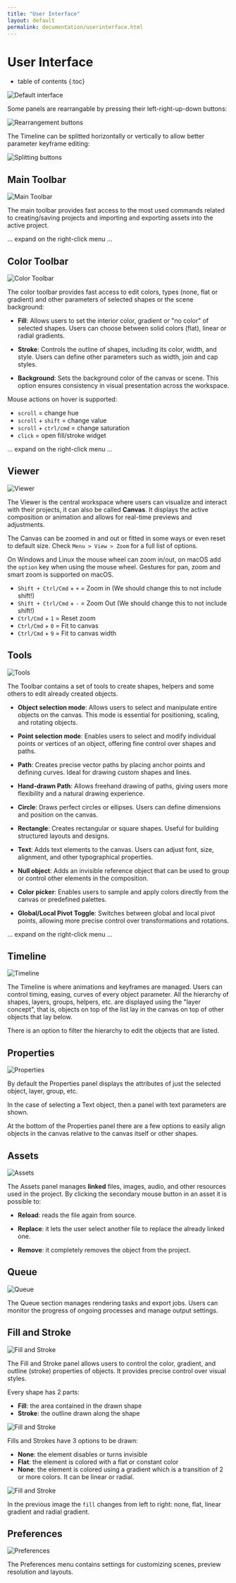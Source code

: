 ```yaml
---
title: "User Interface"
layout: default
permalink: documentation/userinterface.html
---
```


# User Interface

* table of contents
{:toc}

![Default interface](/assets/documentation/ui/ui_all.png)

Some panels are rearrangable by pressing their left-right-up-down buttons:

![Rearrangement buttons](/assets/documentation/ui/ui_rearrange-buttons.png)

The Timeline can be splitted horizontally or vertically to allow better parameter keyframe editing:

![Splitting buttons](/assets/documentation/ui/ui_timeline-splitting-panel.png)


## Main Toolbar

![Main Toolbar](/assets/documentation/ui/ui_panel1.png)

The main toolbar provides fast access to the most used commands related to creating/saving projects and importing and exporting assets into the active project.

... expand on the right-click menu ...

## Color Toolbar

![Color Toolbar](/assets/documentation/ui/ui_panel2.png)

The color toolbar provides fast access to edit colors, types (none, flat or gradient) and other parameters of selected shapes or the scene background:

- **Fill**: Allows users to set the interior color, gradient or "no color" of selected shapes. Users can choose between solid colors (flat), linear or radial gradients.

- **Stroke**: Controls the outline of shapes, including its color, width, and style. Users can define other parameters such as width, join and cap styles.

- **Background**: Sets the background color of the canvas or scene. This option ensures consistency in visual presentation across the workspace.

Mouse actions on hover is supported:

- `scroll` = change hue
- `scroll` + `shift` = change value
- `scroll` + `ctrl/cmd` = change saturation
- `click` = open fill/stroke widget

... expand on the right-click menu ...

## Viewer

![Viewer](/assets/documentation/ui/ui_panel3.png)

The Viewer is the central workspace where users can visualize and interact with their projects, it can also be called **Canvas**. It displays the active composition or animation and allows for real-time previews and adjustments.

The Canvas can be zoomed in and out or fitted in some ways or even reset to default size. Check `Menu > View > Zoom` for a full list of options.

On Windows and Linux the mouse wheel can zoom in/out, on macOS add the `option` key when using the mouse wheel. Gestures for pan, zoom and smart zoom is supported on macOS.

- `Shift + Ctrl/Cmd` + `+` = Zoom in (We should change this to not include shift!)
- `Shift + Ctrl/Cmd` + `-` = Zoom Out (We should change this to not include shift!)
- `Ctrl/Cmd` + `1` = Reset zoom
- `Ctrl/Cmd` + `0` = Fit to canvas
- `Ctrl/Cmd` + `9` = Fit to canvas width

## Tools

![Tools](/assets/documentation/ui/ui_panel4.png)

The Toolbar contains a set of tools to create shapes, helpers and some others to edit already created objects.

- **Object selection mode**: Allows users to select and manipulate entire objects on the canvas. This mode is essential for positioning, scaling, and rotating objects.

- **Point selection mode**: Enables users to select and modify individual points or vertices of an object, offering fine control over shapes and paths.

- **Path**: Creates precise vector paths by placing anchor points and defining curves. Ideal for drawing custom shapes and lines.

- **Hand-drawn Path**: Allows freehand drawing of paths, giving users more flexibility and a natural drawing experience.

- **Circle**: Draws perfect circles or ellipses. Users can define dimensions and position on the canvas.

- **Rectangle**: Creates rectangular or square shapes. Useful for building structured layouts and designs.

- **Text**: Adds text elements to the canvas. Users can adjust font, size, alignment, and other typographical properties.

- **Null object**: Adds an invisible reference object that can be used to group or control other elements in the composition.

- **Color picker**: Enables users to sample and apply colors directly from the canvas or predefined palettes.

- **Global/Local Pivot Toggle**: Switches between global and local pivot points, allowing more precise control over transformations and rotations.

... expand on the right-click menu ...

## Timeline

![Timeline](/assets/documentation/ui/ui_panel5.png)

The Timeline is where animations and keyframes are managed. Users can control timing, easing, curves of every object parameter. All the hierarchy of shapes, layers, groups, helpers, etc. are displayed using the "layer concept", that is, objects on top of the list lay in the canvas on top of other objects that lay below.

There is an option to filter the hierarchy to edit the objects that are listed.

## Properties

![Properties](/assets/documentation/ui/ui_panel6.png)

By default the Properties panel displays the attributes of just the selected object, layer, group, etc. 

In the case of selecting a Text object, then a panel with text parameters are shown.

At the bottom of the Properties panel there are a few options to easily align objects in the canvas relative to the canvas itself or other shapes.

## Assets

![Assets](/assets/documentation/ui/ui_panel7.png)

The Assets panel manages **linked** files, images, audio, and other resources used in the project. By clicking the secondary mouse button in an asset it is possible to:

- **Reload**: reads the file again from source.

- **Replace**: it lets the user select another file to replace the already linked one.

- **Remove**: it completely removes the object from the project.

## Queue

![Queue](/assets/documentation/ui/ui_panel8.png)

The Queue section manages rendering tasks and export jobs. Users can monitor the progress of ongoing processes and manage output settings.

## Fill and Stroke

![Fill and Stroke](/assets/documentation/ui/ui_panel9.png)

The Fill and Stroke panel allows users to control the color, gradient, and outline (stroke) properties of objects. It provides precise control over visual styles.

Every shape has 2 parts:
* **Fill**: the area contained in the drawn shape
* **Stroke**: the outline drawn along the shape

![Fill and Stroke](/assets/documentation/ui/ui_fill-stroke.png)

Fills and Strokes have 3 options to be drawn:
* **None**: the element disables or turns invisible
* **Flat**: the element is colored with a flat or constant color
* **None**: the element is colored using a gradient which is a transition of 2 or more colors. It can be linear or radial.

![Fill and Stroke](/assets/documentation/ui/ui_none-flat-gradients.png)

In the previous image the `fill` changes from left to right: none, flat, linear gradient and radial gradient.

## Preferences

![Preferences](/assets/documentation/ui/ui_panel10.png)

The Preferences menu contains settings for customizing scenes, preview resolution and layouts.
